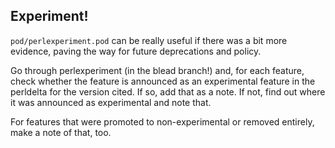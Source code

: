 
## Experiment!

`pod/perlexperiment.pod` can be really useful if there was a bit more evidence,
paving the way for future deprecations and policy.

Go through perlexperiment (in the blead branch!) and, for each feature, check
whether the feature is announced as an experimental feature in the perldelta
for the version cited.  If so, add that as a note.  If not, find out where it
was announced as experimental and note that.

For features that were promoted to non-experimental or removed entirely, make a
note of that, too.

